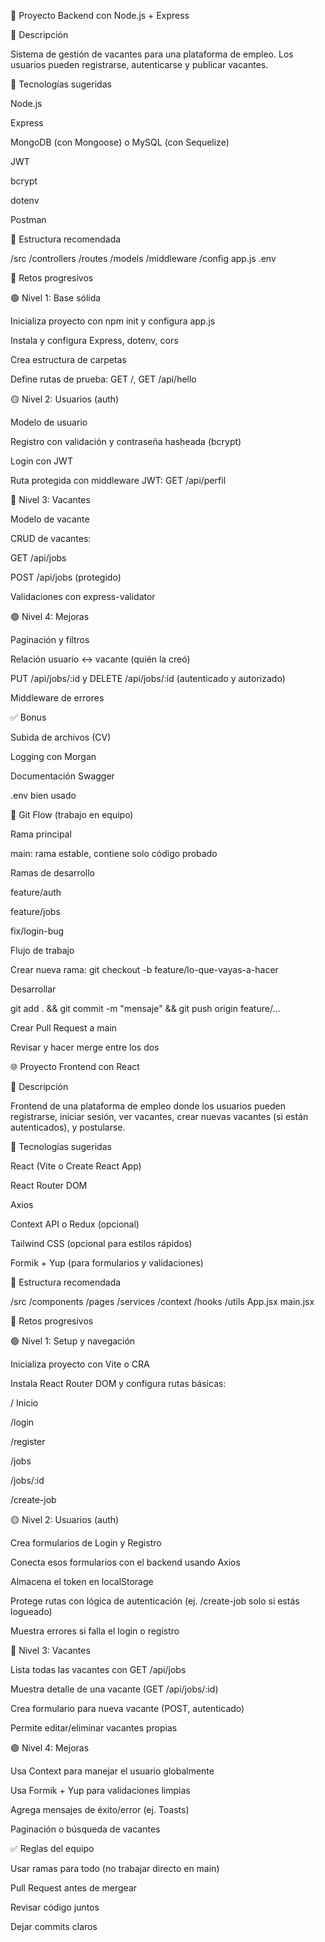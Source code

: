 💼 Proyecto Backend con Node.js + Express

📌 Descripción

Sistema de gestión de vacantes para una plataforma de empleo. Los usuarios pueden registrarse, autenticarse y publicar vacantes.




🧠 Tecnologías sugeridas

Node.js

Express

MongoDB (con Mongoose) o MySQL (con Sequelize)

JWT

bcrypt

dotenv

Postman




📁 Estructura recomendada

/src
  /controllers
  /routes
  /models
  /middleware
  /config
  app.js
.env




🧩 Retos progresivos

🟢 Nivel 1: Base sólida

Inicializa proyecto con npm init y configura app.js

Instala y configura Express, dotenv, cors

Crea estructura de carpetas

Define rutas de prueba: GET /, GET /api/hello



🟡 Nivel 2: Usuarios (auth)

Modelo de usuario

Registro con validación y contraseña hasheada (bcrypt)

Login con JWT

Ruta protegida con middleware JWT: GET /api/perfil



🔵 Nivel 3: Vacantes

Modelo de vacante

CRUD de vacantes:

GET /api/jobs

POST /api/jobs (protegido)

Validaciones con express-validator



🟣 Nivel 4: Mejoras

Paginación y filtros

Relación usuario ↔ vacante (quién la creó)

PUT /api/jobs/:id y DELETE /api/jobs/:id (autenticado y autorizado)

Middleware de errores



✅ Bonus

Subida de archivos (CV)

Logging con Morgan

Documentación Swagger

.env bien usado



🔁 Git Flow (trabajo en equipo)

Rama principal

main: rama estable, contiene solo código probado

Ramas de desarrollo

feature/auth

feature/jobs

fix/login-bug

Flujo de trabajo

Crear nueva rama: git checkout -b feature/lo-que-vayas-a-hacer

Desarrollar

git add . && git commit -m "mensaje" && git push origin feature/...

Crear Pull Request a main

Revisar y hacer merge entre los dos




🌐 Proyecto Frontend con React

📌 Descripción

Frontend de una plataforma de empleo donde los usuarios pueden registrarse, iniciar sesión, ver vacantes, crear nuevas vacantes (si están autenticados), y postularse.



🧠 Tecnologías sugeridas

React (Vite o Create React App)

React Router DOM

Axios

Context API o Redux (opcional)

Tailwind CSS (opcional para estilos rápidos)

Formik + Yup (para formularios y validaciones)



📁 Estructura recomendada

/src
  /components
  /pages
  /services
  /context
  /hooks
  /utils
  App.jsx
  main.jsx

  

🧩 Retos progresivos

🟢 Nivel 1: Setup y navegación

Inicializa proyecto con Vite o CRA

Instala React Router DOM y configura rutas básicas:

/ Inicio

/login

/register

/jobs

/jobs/:id

/create-job



🟡 Nivel 2: Usuarios (auth)

Crea formularios de Login y Registro

Conecta esos formularios con el backend usando Axios

Almacena el token en localStorage

Protege rutas con lógica de autenticación (ej. /create-job solo si estás logueado)

Muestra errores si falla el login o registro



🔵 Nivel 3: Vacantes

Lista todas las vacantes con GET /api/jobs

Muestra detalle de una vacante (GET /api/jobs/:id)

Crea formulario para nueva vacante (POST, autenticado)

Permite editar/eliminar vacantes propias



🟣 Nivel 4: Mejoras

Usa Context para manejar el usuario globalmente

Usa Formik + Yup para validaciones limpias

Agrega mensajes de éxito/error (ej. Toasts)

Paginación o búsqueda de vacantes



✅ Reglas del equipo

Usar ramas para todo (no trabajar directo en main)

Pull Request antes de mergear

Revisar código juntos

Dejar commits claros
